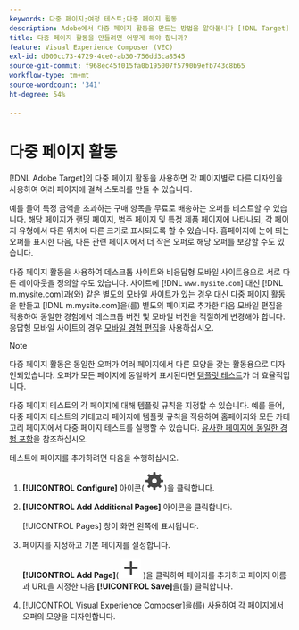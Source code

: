 ```yaml
---
keywords: 다중 페이지;여정 테스트;다중 페이지 활동
description: Adobe에서 다중 페이지 활동을 만드는 방법을 알아봅니다 [!DNL Target] 각 페이지별 디자인을 사용하여 여러 페이지에 걸쳐 스토리를 만들 수 있습니다.
title: 다중 페이지 활동을 만들려면 어떻게 해야 합니까?
feature: Visual Experience Composer (VEC)
exl-id: d000cc73-4729-4ce0-ab30-756dd3ca8545
source-git-commit: f968ec45f015fa0b195007f5790b9efb743c8b65
workflow-type: tm+mt
source-wordcount: '341'
ht-degree: 54%

---
```


# 다중 페이지 활동

[!DNL Adobe Target]의 다중 페이지 활동을 사용하면 각 페이지별로 다른 디자인을 사용하여 여러 페이지에 걸쳐 스토리를 만들 수 있습니다.

예를 들어 특정 금액을 초과하는 구매 항목을 무료로 배송하는 오퍼를 테스트할 수 있습니다. 해당 페이지가 랜딩 페이지, 범주 페이지 및 특정 제품 페이지에 나타나되, 각 페이지 유형에서 다른 위치에 다른 크기로 표시되도록 할 수 있습니다. 홈페이지에 눈에 띄는 오퍼를 표시한 다음, 다른 관련 페이지에서 더 작은 오퍼로 해당 오퍼를 보강할 수도 있습니다.

다중 페이지 활동을 사용하여 데스크톱 사이트와 비응답형 모바일 사이트용으로 서로 다른 레이아웃을 정의할 수도 있습니다. 사이트에 [!DNL `www.mysite.com`] 대신 [!DNL m.mysite.com]과(와) 같은 별도의 모바일 사이트가 있는 경우 대신 [다중 페이지 활동](/help/main/c-experiences/c-visual-experience-composer/multipage-activity.md#concept_277E096063E14813AC5D8EDFA1D2ED48)을 만들고 [!DNL m.mysite.com]을(를) 별도의 페이지로 추가한 다음 모바일 편집을 적용하여 동일한 경험에서 데스크톱 버전 및 모바일 버전을 적절하게 변경해야 합니다. 응답형 모바일 사이트의 경우 [모바일 경험 편집](/help/main/c-experiences/c-visual-experience-composer/mobile-viewports.md#concept_8E45527C4ABC41D59AA3553BEDC76FA5)을 사용하십시오.

>[!NOTE]
>
>다중 페이지 활동은 동일한 오퍼가 여러 페이지에서 다른 모양을 갖는 활동용으로 디자인되었습니다. 오퍼가 모든 페이지에 동일하게 표시된다면 [템플릿 테스트](/help/main/c-experiences/c-visual-experience-composer/temtest.md#task_2539D51A18044F82B0D9895636546781)가 더 효율적입니다.

다중 페이지 테스트의 각 페이지에 대해 템플릿 규칙을 지정할 수 있습니다. 예를 들어, 다중 페이지 테스트의 카테고리 페이지에 템플릿 규칙을 적용하여 홈페이지와 모든 카테고리 페이지에서 다중 페이지 테스트를 실행할 수 있습니다. [유사한 페이지에 동일한 경험 포함](/help/main/c-experiences/c-visual-experience-composer/temtest.md#task_2539D51A18044F82B0D9895636546781)을 참조하십시오.

테스트에 페이지를 추가하려면 다음을 수행하십시오.

1. **[!UICONTROL Configure]** 아이콘(![구성 아이콘](/help/main/assets/icons/Setting.svg))을 클릭합니다.
1. **[!UICONTROL Add Additional Pages]** 아이콘을 클릭합니다.

   [!UICONTROL Pages] 창이 화면 왼쪽에 표시됩니다.

1. 페이지를 지정하고 기본 페이지를 설정합니다.

   **[!UICONTROL Add Page]**( ![추가 아이콘](/help/main/assets/icons/Add.svg) )을 클릭하여 페이지를 추가하고 페이지 이름과 URL을 지정한 다음 **[!UICONTROL Save]**&#x200B;을(를) 클릭합니다.

1. [!UICONTROL Visual Experience Composer]을(를) 사용하여 각 페이지에서 오퍼의 모양을 디자인합니다.
